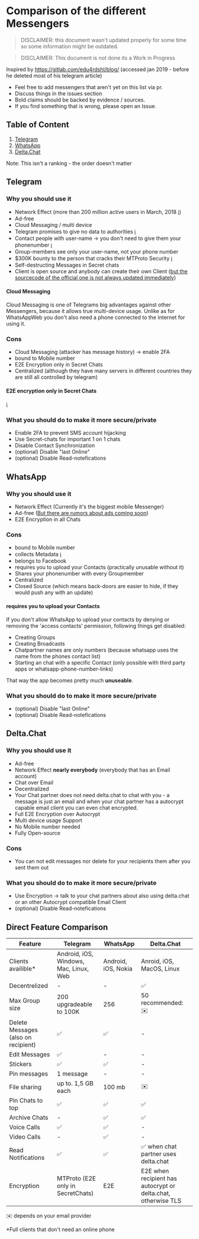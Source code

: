 # Comparison of the different Messengers

> DISCLAIMER: this document wasn't updated properly for some time so some information might be outdated.

> DISCLAIMER: This document is not done its a Work in Progress

Inspired by https://gitlab.com/edu4rdshl/blog/ (accessed jan 2019 - before he deleted most of his telegram article)

- Feel free to add messengers that aren't yet on this list via pr.
- Discuss things in the issues section
- Bold claims should be backed by evidence / sources.
- If you find something that is wrong, please open an Issue.

## Table of Content

1. [Telegram](#telegram)
1. [WhatsApp](#whatsapp)
1. [Delta.Chat](#delta.chat)

Note: This isn't a ranking - the order doesn't matter

## Telegram

### Why you should use it

- Network Effect (more than 200 million active users in March, 2018 [ℹ️](https://telegram.org/blog/200-million))
- Ad-free
- Cloud Messaging / multi device
- Telegram promises to give no data to authorities [ℹ️](https://telegram.org/privacy#8-3-law-enforcement-authorities)
- Contact people with user-name -> you don't need to give them your phonenumber [ℹ️](https://telegram.org/faq#q-who-can-i-write-to)
- Group-members see only your user-name, not your phone number
- \$300K bounty to the person that cracks their MTProto Security [ℹ️](https://telegram.org/faq#q-what-if-my-hacker-friend-says-they-could-decipher-telegram-mes)
- Self-destructing Messages in Secret chats
- Client is open source and anybody can create their own Client ([but the sourcecode of the official one is not always updated immediately](https://gitlab.com/edu4rdshl/blog/issues/2#note_129234369))

#### Cloud Messaging

Cloud Messaging is one of Telegrams big advantages against other Messengers, because it allows true multi-device usage.
Unlike as for WhatsAppWeb you don't also need a phone connected to the Internet for using it.

### Cons

- Cloud Messaging (attacker has message history) -> enable 2FA
- bound to Mobile number
- E2E Encryption only in Secret Chats
- Centralized (although they have many servers in different countries they are still all controlled by telegram)

#### E2E encryption only in Secret Chats

[ℹ️](https://telegram.org/faq#q-why-not-just-make-all-chats-secret)

### What you should do to make it more secure/private

- Enable 2FA to prevent SMS account hijacking
- Use Secret-chats for important 1 on 1 chats
- Disable Contact Synchronization
- (optional) Disable "last Online"
- (optional) Disable Read-notefications

## WhatsApp

### Why you should use it

- Network Effect (Currently it's the biggest mobile Messenger)
- Ad-free ([But there are rumors about ads coming soon](https://eu.usatoday.com/story/tech/talkingtech/2018/11/01/whatsapp-ads-reportedly-coming-its-status-stories/1844577002/))
- E2E Encryption in all Chats

### Cons

- bound to Mobile number
- collects Metadata [ℹ️](https://fossbytes.com/whatsapp-chats-collect-data-metadata/)
- belongs to Facebook
- requires you to upload your Contacts (practically unusable without it)
- Shares your phonenumber with every Groupmember
- Centralized
- Closed Source (which means back-doors are easier to hide, if they would push any with an update)

#### requires you to upload your Contacts

If you don't allow WhatsApp to upload your contacts by denying or removing the 'access contacts' permission, following things get disabled:

- Creating Groups
- Creating Broadcasts
- Chatpartner names are only numbers (because whatsapp uses the name from the phones contact list)
- Starting an chat with a specific Contact (only possible with third party apps or whatsapp-phone-number-links)

That way the app becomes pretty much **unuseable**.

### What you should do to make it more secure/private

- (optional) Disable "last Online"
- (optional) Disable Read-notefications

## Delta.Chat

### Why you should use it

- Ad-free
- Network Effect **nearly everybody** (everybody that has an Email account)
- Chat over Email
- Decentralized
- Your Chat partner does not need delta.chat to chat with you - a message is just an email and when your chat partner has a autocrypt capable email client you can even chat encrypted.
- Full E2E Encryption over Autocrypt
- Multi device usage Support
- No Mobile number needed
- Fully Open-source

### Cons

- You can not edit messages nor delete for your recipients them after you sent them out

### What you should do to make it more secure/private

- Use Encryption -> talk to your chat partners about also using delta.chat or an other Autocrypt compatible Email Client
- (optional) Disable Read-notefications

## Direct Feature Comparison

| Feature                             | Telegram                               | WhatsApp            | Delta.Chat                                                    |
| ----------------------------------- | -------------------------------------- | ------------------- | ------------------------------------------------------------- |
| Clients availible\*                 | Android, iOS, Windows, Mac, Linux, Web | Android, iOS, Nokia | Anroid, iOS, MacOS, Linux                                     |
| Decentrelized                       | -                                      | -                   | ✅                                                            |
| Max Group size                      | 200 upgradeable to 100K                | 256                 | 50 recommended: ✉️                                            |
| Delete Messages (also on recipient) | ✅                                     | ✅                  | -                                                             |
| Edit Messages                       | ✅                                     | -                   | -                                                             |
| Stickers                            | ✅                                     | ✅                  | -                                                             |
| Pin messages                        | 1 message                              | -                   | -                                                             |
| File sharing                        | up to. 1,5 GB each                     | 100 mb              | ✉️                                                            |
| Pin Chats to top                    | ✅                                     | ✅                  | ✅                                                            |
| Archive Chats                       | -                                      | ✅                  | ✅                                                            |
| Voice Calls                         | ✅                                     | ✅                  | -                                                             |
| Video Calls                         | -                                      | ✅                  | -                                                             |
| Read Notifications                  | ✅                                     | ✅                  | ✅ when chat partner uses delta.chat                          |
| Encryption                          | MTProto (E2E only in SecretChats)      | E2E                 | E2E when recipient has autocrypt or delta.chat, otherwise TLS |

✉️ depends on your email provider

\*Full clients that don't need an online phone
